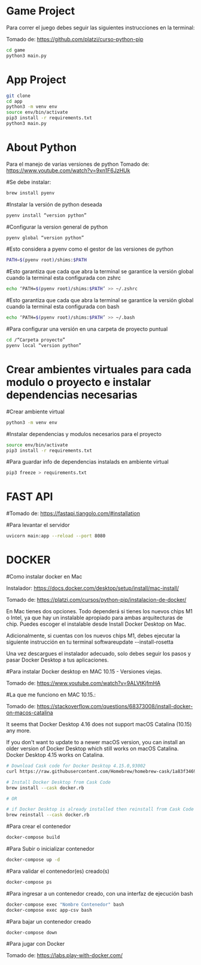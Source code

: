 # Game Project

Para correr el juego debes seguir las siguientes instrucciones en la terminal:

Tomado de: https://github.com/platzi/curso-python-pip

```sh
cd game
python3 main.py
```


# App Project

```sh
git clone 
cd app
python3 -m venv env
source env/bin/activate
pip3 install -r requirements.txt
python3 main.py
```

# About Python

Para el manejo de varias versiones de python
Tomado de: https://www.youtube.com/watch?v=9xn1F6JzHUk

#Se debe instalar: 
```sh
brew install pyenv
```
#Instalar la versión de python deseada
```sh
pyenv install “version python” 
```
#Configurar la version general de python
```sh
pyenv global “version python” 
```
#Esto considera a pyenv como el gestor de las versiones de python
```sh
PATH=$(pyenv root)/shims:$PATH
```

#Esto garantiza que cada que abra la terminal se garantice la versión global cuando la terminal esta configurada con zshrc

```sh
echo ‘PATH=$(pyenv root)/shims:$PATH’ >> ~/.zshrc  
```

#Esto garantiza que cada que abra la terminal se garantice la versión global cuando la terminal esta configurada con bash
```sh
echo ‘PATH=$(pyenv root)/shims:$PATH’ >> ~/.bash
```

#Para configurar una versión en una carpeta de proyecto puntual
```sh
cd /“Carpeta proyecto”
pyenv local “version python”
```
# Crear ambientes virtuales para cada modulo o proyecto e instalar dependencias necesarias

#Crear ambiente virtual
```sh
python3 -m venv env
```

#Instalar dependencias y modulos necesarios para el proyecto
```sh
source env/bin/activate
pip3 install -r requirements.txt
```

#Para guardar info de dependencias instalads en ambiente virtual
```sh
pip3 freeze > requirements.txt
```

# FAST API
#Tomado de: https://fastapi.tiangolo.com/#installation

#Para levantar el servidor
```sh
uvicorn main:app --reload --port 8080
```

# DOCKER
#Como instalar docker en Mac

Instalador: https://docs.docker.com/desktop/setup/install/mac-install/

Tomado de: https://platzi.com/cursos/python-pip/instalacion-de-docker/

En Mac tienes dos opciones. Todo dependerá si tienes los nuevos chips M1 o Intel, ya que hay un instalable apropiado para ambas arquitecturas de chip. Puedes escoger el instalable desde Install Docker Desktop on Mac.

Adicionalmente, si cuentas con los nuevos chips M1, debes ejecutar la siguiente instrucción en tu terminal softwareupdate --install-rosetta

Una vez descargues el instalador adecuado, solo debes seguir los pasos y pasar Docker Desktop a tus aplicaciones.

#Para instalar Docker desktop en MAC 10.15 - Versiones viejas.

Tomado de: https://www.youtube.com/watch?v=9ALVtKjfmHA

#La que me funciono en MAC 10.15.:

Tomado de: https://stackoverflow.com/questions/68373008/install-docker-on-macos-catalina

It seems that Docker Desktop 4.16 does not support macOS Catalina (10.15) any more.

If you don't want to update to a newer macOS version, you can install an older version of Docker Desktop which still works on macOS Catalina. Docker Desktop 4.15 works on Catalina.

```sh
# Download Cask code for Docker Desktop 4.15.0,93002
curl https://raw.githubusercontent.com/Homebrew/homebrew-cask/1a83f3469ab57b01c0312aa70503058f7a27bd1d/Casks/docker.rb -O

# Install Docker Desktop from Cask Code
brew install --cask docker.rb

# OR

# if Docker Desktop is already installed then reinstall from Cask Code
brew reinstall --cask docker.rb 
```

#Para crear el contenedor
```sh
docker-compose build
```

#Para Subir o inicializar contenedor
```sh
docker-compose up -d
```

#Para validar el contenedor(es) creado(s)
```sh
docker-compose ps
```

#Para ingresar a un contenedor creado, con  una interfaz de ejecución bash
```sh
docker-compose exec "Nombre Contenedor" bash
docker-compose exec app-csv bash
```

#Para bajar un contenedor creado
```sh
docker-compose down
```

#Para jugar con Docker

Tomado de: https://labs.play-with-docker.com/





